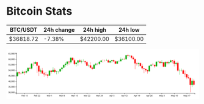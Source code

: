 # Bitcoin Stats

BTC/USDT|24h change|24h high|24h low|
|---|---|---|---|
|$36818.72|-7.38%|$42200.00|$36100.00|

<img src="./chart.svg">
